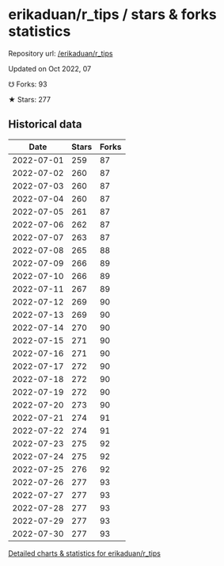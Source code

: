 # erikaduan/r_tips / stars & forks statistics

Repository url: [/erikaduan/r_tips](https://github.com/erikaduan/r_tips)

Updated on Oct 2022, 07

☋ Forks: 93

★ Stars: 277

## Historical data
| Date | Stars | Forks |
|------|-------|-------|
| 2022-07-01 | 259 | 87 | 
| 2022-07-02 | 260 | 87 | 
| 2022-07-03 | 260 | 87 | 
| 2022-07-04 | 260 | 87 | 
| 2022-07-05 | 261 | 87 | 
| 2022-07-06 | 262 | 87 | 
| 2022-07-07 | 263 | 87 | 
| 2022-07-08 | 265 | 88 | 
| 2022-07-09 | 266 | 89 | 
| 2022-07-10 | 266 | 89 | 
| 2022-07-11 | 267 | 89 | 
| 2022-07-12 | 269 | 90 | 
| 2022-07-13 | 269 | 90 | 
| 2022-07-14 | 270 | 90 | 
| 2022-07-15 | 271 | 90 | 
| 2022-07-16 | 271 | 90 | 
| 2022-07-17 | 272 | 90 | 
| 2022-07-18 | 272 | 90 | 
| 2022-07-19 | 272 | 90 | 
| 2022-07-20 | 273 | 90 | 
| 2022-07-21 | 274 | 91 | 
| 2022-07-22 | 274 | 91 | 
| 2022-07-23 | 275 | 92 | 
| 2022-07-24 | 275 | 92 | 
| 2022-07-25 | 276 | 92 | 
| 2022-07-26 | 277 | 93 | 
| 2022-07-27 | 277 | 93 | 
| 2022-07-28 | 277 | 93 | 
| 2022-07-29 | 277 | 93 | 
| 2022-07-30 | 277 | 93 | 


[Detailed charts & statistics for erikaduan/r_tips](https://reviewgithub.com/rep/erikaduan/r_tips)
